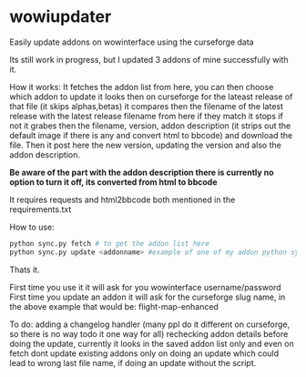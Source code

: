 # wowiupdater
Easily update addons on wowinterface using the curseforge data

Its still work in progress, but I updated 3 addons of mine successfully with it.

How it works:
It fetches the addon list from here, you can then choose which addon to update it looks then on curseforge for the lateast release of that file (it skips alphas,betas) it compares then the filename of the latest release with the latest release filename from here if they match it stops if not it grabes then the filename, version, addon description (it strips out the default image if there is any and convert html to bbcode) and download the file.
Then it post here the new version, updating the version and also the addon description.

**Be aware of the part with the addon description there is currently no option to turn it off, its converted from html to bbcode**

It requires requests and html2bbcode both mentioned in the requirements.txt

How to use:
```python
python sync.py fetch # to get the addon list here
python sync.py update <addonname> #example of one of my addon python sync.py update "Flight Map Enhanced & Times"
```

Thats it.

First time you use it it will ask for you wowinterface username/password
First time you update an addon it will ask for the curseforge slug name, in the above example that would be: flight-map-enhanced

To do:
adding a changelog handler (many ppl do it different on curseforge, so there is no way todo it one way for all)
rechecking addon details before doing the update, currently it looks in the saved addon list only and even on fetch dont update existing addons only on doing an update which could lead to wrong last file name, if doing an update without the script.

